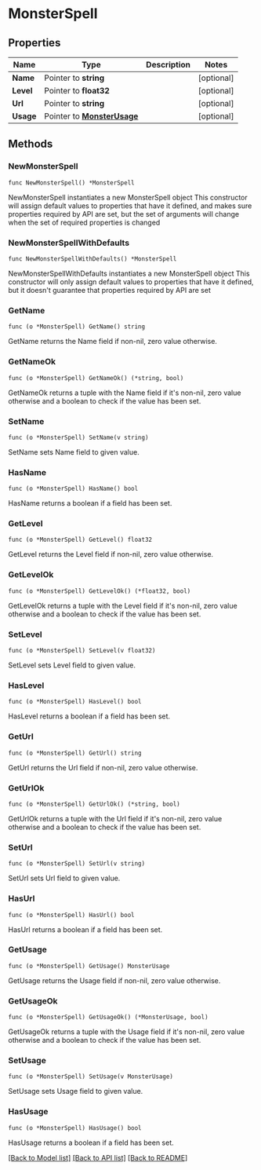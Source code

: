 # MonsterSpell

## Properties

Name | Type | Description | Notes
------------ | ------------- | ------------- | -------------
**Name** | Pointer to **string** |  | [optional] 
**Level** | Pointer to **float32** |  | [optional] 
**Url** | Pointer to **string** |  | [optional] 
**Usage** | Pointer to [**MonsterUsage**](MonsterUsage.md) |  | [optional] 

## Methods

### NewMonsterSpell

`func NewMonsterSpell() *MonsterSpell`

NewMonsterSpell instantiates a new MonsterSpell object
This constructor will assign default values to properties that have it defined,
and makes sure properties required by API are set, but the set of arguments
will change when the set of required properties is changed

### NewMonsterSpellWithDefaults

`func NewMonsterSpellWithDefaults() *MonsterSpell`

NewMonsterSpellWithDefaults instantiates a new MonsterSpell object
This constructor will only assign default values to properties that have it defined,
but it doesn't guarantee that properties required by API are set

### GetName

`func (o *MonsterSpell) GetName() string`

GetName returns the Name field if non-nil, zero value otherwise.

### GetNameOk

`func (o *MonsterSpell) GetNameOk() (*string, bool)`

GetNameOk returns a tuple with the Name field if it's non-nil, zero value otherwise
and a boolean to check if the value has been set.

### SetName

`func (o *MonsterSpell) SetName(v string)`

SetName sets Name field to given value.

### HasName

`func (o *MonsterSpell) HasName() bool`

HasName returns a boolean if a field has been set.

### GetLevel

`func (o *MonsterSpell) GetLevel() float32`

GetLevel returns the Level field if non-nil, zero value otherwise.

### GetLevelOk

`func (o *MonsterSpell) GetLevelOk() (*float32, bool)`

GetLevelOk returns a tuple with the Level field if it's non-nil, zero value otherwise
and a boolean to check if the value has been set.

### SetLevel

`func (o *MonsterSpell) SetLevel(v float32)`

SetLevel sets Level field to given value.

### HasLevel

`func (o *MonsterSpell) HasLevel() bool`

HasLevel returns a boolean if a field has been set.

### GetUrl

`func (o *MonsterSpell) GetUrl() string`

GetUrl returns the Url field if non-nil, zero value otherwise.

### GetUrlOk

`func (o *MonsterSpell) GetUrlOk() (*string, bool)`

GetUrlOk returns a tuple with the Url field if it's non-nil, zero value otherwise
and a boolean to check if the value has been set.

### SetUrl

`func (o *MonsterSpell) SetUrl(v string)`

SetUrl sets Url field to given value.

### HasUrl

`func (o *MonsterSpell) HasUrl() bool`

HasUrl returns a boolean if a field has been set.

### GetUsage

`func (o *MonsterSpell) GetUsage() MonsterUsage`

GetUsage returns the Usage field if non-nil, zero value otherwise.

### GetUsageOk

`func (o *MonsterSpell) GetUsageOk() (*MonsterUsage, bool)`

GetUsageOk returns a tuple with the Usage field if it's non-nil, zero value otherwise
and a boolean to check if the value has been set.

### SetUsage

`func (o *MonsterSpell) SetUsage(v MonsterUsage)`

SetUsage sets Usage field to given value.

### HasUsage

`func (o *MonsterSpell) HasUsage() bool`

HasUsage returns a boolean if a field has been set.


[[Back to Model list]](../README.md#documentation-for-models) [[Back to API list]](../README.md#documentation-for-api-endpoints) [[Back to README]](../README.md)


